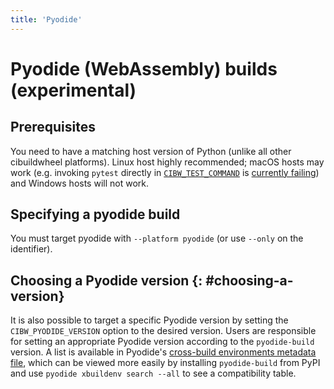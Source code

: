 ```yaml
---
title: 'Pyodide'
---
```


# Pyodide (WebAssembly) builds (experimental)

## Prerequisites

You need to have a matching host version of Python (unlike all other cibuildwheel platforms). Linux host highly recommended; macOS hosts may work (e.g. invoking `pytest` directly in [`CIBW_TEST_COMMAND`](../options.md#test-command) is [currently failing](https://github.com/pyodide/pyodide/issues/4802)) and Windows hosts will not work.

## Specifying a pyodide build

You must target pyodide with `--platform pyodide` (or use `--only` on the identifier).

## Choosing a Pyodide version {: #choosing-a-version}

It is also possible to target a specific Pyodide version by setting the `CIBW_PYODIDE_VERSION` option to the desired version. Users are responsible for setting an appropriate Pyodide version according to the `pyodide-build` version. A list is available in Pyodide's [cross-build environments metadata file](https://github.com/pyodide/pyodide/blob/main/pyodide-cross-build-environments.json), which can be viewed more easily by installing `pyodide-build` from PyPI and use `pyodide xbuildenv search --all` to see a compatibility table.
